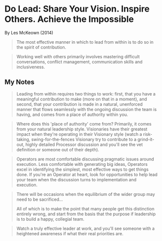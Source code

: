 # Do Lead: Share Your Vision. Inspire Others. Achieve the Impossible

By Les McKeown (2014)

> The most effective manner in which to lead from within is to do so in the spirit of contribution.

> Working well with others primarily involves mastering difficult conversations, conflict management, communication skills and inclusiveness.

## My Notes

> Leading from within requires two things to work: first, that you have a meaningful contribution to make (more on that in a moment), and second, that your contribution is made in a natural, unenforced manner that flows seamlessly with the ongoing discussion the team is having, and comes from a place of authority within you.

> Where does this 'place of authority' come from? Primarily, it comes from your natural leadership style. Visionaries have their greatest impact when they're operating in their Visionary style (watch a risk-taking, swing-for-the-fences Visionary try to contribute to a grind-it-out, highly detailed Processor discussion and you'll see the vet definition or someone out of their depth).

> Operators are most comfortable discussing pragmatic issues around execution. Less comfortable with generating big ideas, Operators excel in identifying the simplest, most effective ways to get things done. If you're an Operator at heart, look for opportunities to help lead your team when the discussion turns to implementation and execution.

> There will be occasions when the equilibrium of the wider group may need to be sacrificed…
> 
> All of which is to make the point that many people get this distinction entirely wrong, and start from the basis that the purpose if leadership is to build a happy, collegial team.

> Watch a truly effective leader at work, and you'll see someone with a heightened awareness if what their real priorities are.